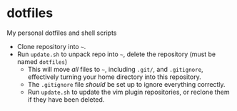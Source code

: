 # dotfiles
My personal dotfiles and shell scripts

* Clone repository into `~`.
* Run `update.sh` to unpack repo into `~`, delete the repository (must be named `dotfiles`)
    - This will move *all* files to `~`, including `.git/`, and `.gitignore`, effectively turning your home directory into this repository. 
    - The `.gitignore` file *should* be set up to ignore everything correctly.
    - Run `update.sh` to update the vim plugin repositories, or reclone them if they have been deleted.

